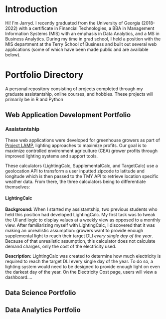# Introduction
Hi! I'm Jarryd. I recently graduated from the University of Georgia (2018-2022) with a certificate in Financial Technologies, a BBA in Management Information Systems (MIS) with an emphasis in Data Analytics, and a MS in Business Analytics. During my time in grad school, I held a position with the MIS department at the Terry School of Business and built out several web applications (some of which have been made public and are available below). 

# Portfolio Directory
A personal repository consisting of projects completed through my graduate assistantship, online courses, and hobbies. These projects will primarily be in R and Python 

## Web Application Development Portfolio
### Assistantship
These web applications were developed for greenhouse growers as part of [Project LAMP](https://www.hortlamp.org/outreach/determine-lighting/), lighting approaches to maximize profits. Our goal is to maximize controlled environment agriculture (CEA) grower profits through improved lighting systems and support tools.

These calculators (LightingCalc, SupplementalCalc, and TargetCalc) use a geolocation API to transform a user inputted zipcode to latitude and longitude which is then passed to the TMY API to retrieve location specific weather data. From there, the three calculators being to differentiate themselves:

#### LightingCalc
**Background:** When I started my assistantship, two previous students who held this position had developed LightingCalc. My first task was to tweak the UI and logic to display values at a weekly view as opposed to a monthly view. After familiarizing myself with LightingCalc, I discovered that it was making an unrealistic assumption: growers want to provide enough supplemental light to reach their target DLI _every single day of the year_. Because of that unrealistic assumption, this calculator does not calculate demand charges, only the cost of the electricity used.

**Description:** LightingCalc was created to determine how much electricity is required to reach the target DLI every single day of the year. To do so, a lighting system would need to be designed to provide enough light on even the darkest day of the year. On the Electricity Cost page, users will view a dashboard....

## Data Science Portfolio


## Data Analytics Portfolio
